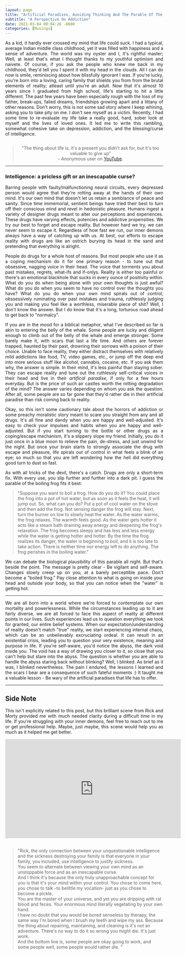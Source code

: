 ```yaml
---
layout: page
title: "Artificial Paradises, Avoiding Thinking And The Parable Of The Boiling Frog "
subtitle: "A Perspective On Addiction"
date: 2021-03-04 00:04:28 -0600
categories: [Musings]
---
```


<p align="justify"> As a kid, it hardly ever crossed my mind that life could suck. I had a typical, average Indian middle class childhood, yet it was filled with happiness and a sense of adventure. The world was my oyster and I, it's rightful master; Well, at least that's what I thought thanks to my youthful optimism and naivete. Of course, if you ask the people who knew me back in my childhood, they'd tell you I spent it with my head in the clouds. All I can do now is smile, reminiscing about how blissfully ignorant I was. If you're lucky, you're born into a loving, caring family that shields you from from the brutal elements of reality; atleast until you're an adult. Now that it's almost 10 years since I graduated from high school, life's starting to hit a little different. The past few years have been especially rough with the loss of my father, break-ups, failed dreams, friendships growing apart and a littany of other reasons. Don't worry, this is not some sad story where I keep whining, asking you to take pity on me. I don't see myself as a victim. Recently, I had some time to re-evaluate my life take a really  good, hard, sober look at myself and the lives of loved ones. It led me to write this rambling, somewhat cohesive take on depression, addiction, and the blessing/curse of intelligence. </p>


<div class="row uniform">
<div class="4u 12u$(medium)">
</div>
	<div class="4u 12u$(medium)">
        <span class="image main"><img src="{{site.url}}/assets/images/a-thing-about-life.png" alt="" /></span>
        <!-- <caption style="text-align:center">"The thing about life is, it's a present you didn't ask for, but it's too valuable to give up"</caption> -->
</div>
<div class="4u 12u$(medium)">
</div>
</div>

<center>
    <blockquote> "The thing about life is, it's a present you didn't ask for, but it's too valuable to give up" <br> - Anonymous user on <a href="https://youtu.be/XuyADFBAe2Q"> YouTube</a>.  </blockquote>
</center>


<!-- ----------------------------------------------------------------------------------------------------------------- -->
<hr class="major" />

<h3> Intelligence: a pricless gift or an inescapable curse? </h3>

<p align="justify"> Barring people with faulty/malfunctioning neural circuits, every depressed person would agree that they're rotting away at the hands of their own mind. It's our own mind that doesn't let us retain a semblance of peace and sanity. Since time immemorial, sentient beings have tried their best to turn off their conscious mind and revel in hedonistic pleasure. Humans ingest a variety of designer drugs meant to alter our perceptions and experiences. These drugs have varying effects, potencies and addictive propensities. We try our best to forget and escape reality. But however hard we try, we can never seem to escape it. Regardless  of how fast we run, our inner demons always have a way of catching up with us. At best, our efforts to escape reality with drugs are like an ostrich burying its head in the sand and pretending that everything is alright.     </p>

<p align="justify"> People do drugs for a whole host of reasons. But most people who use it as a coping mechanism do it for one primary reason - to tune out that obsessive, nagging voice in their head. The voice that torments you about past mistakes, regrets, what-ifs and if-onlys. Reality is either too painful or there's an emotional blackhole that sucks in every ounce of positivity within. What do you do when being alone with your own thoughts is just awful? What do you do when you seem to have no control over the thoughts you have? What do you do when your own mind spirals out of control, obssessively ruminating over past mistakes and trauma, ruthlessly judging you and making you feel like a worthless, miserable piece of shit? Well, I don't know the answer. But I do know that it's a long, torturous road ahead to get back to "normalcy". </p>
    
<p align="justify"> If you are in the mood for a biblical metaphor, what I've described so far is akin to entering the belly of the whale. Some people are lucky and diligent enough to climb out of the belly of the whale and emerge stronger. Some barely make it, with scars that last a life time. And others are forever trapped, haunted by their past, drowning their sorrows with a poison of their choice. Unable to face reality, they either distract themselves with relatively mild addictions like food, TV, video games, etc., or jump off the deep end into more serious stuff like alcohol, cannabis, cocaine, etc. If you ask them why, the answer is simple. In their mind, it's less painful than staying sober. They can escape reality and tune out the ruthlessly self-critical voices in their head and live in their <i>artifical paradise</i>, if only for a few hours everyday. But is the price of such air castles worth the rotting degradation of the mind? The answer varies depending on whom you ask the question. After all, some people are so far gone that they'd rather die in their artificial paradise than risk coming back to reality. </p>

<p align="justify"> Okay, so this isn't some cautionary tale about the horrors of addiction or some preachy moralistic story meant to scare you straight from any and all drugs. It's all fine and dandy when you are happy and well-adjusted. It's easy to check your impulses and habits when you are happy and well-adjusted. But if you start turning to the bottle or other drugs as a coping/escape mechanism, it's a slippery slope my friend. Initially, you do it just once in a blue moon to relieve the pain, de-stress, and just unwind for the night. But once your brain starts to strongly associate the drug with escape and pleasure, life spirals out of control in what feels a blink of an eye; so much so that you are left wondering how the hell did everything good turn to dust so fast. </p>

<p align="justify"> As with all tricks of the devil, there's a catch. Drugs are only a short-term fix. With every use, you slip further and further into a dark pit. I guess the parable of the boiling frog fits it best:  </p>  

<blockquote>
"Suppose you want to boil a frog. How do you do it? You could place the frog into a pot of hot water, but as soon as it feels the heat, it will jump out. So, what can you do? Put a pot of cool water on the stove and then add the frog. Not sensing danger the frog will stay. Next, turn the burner on low to slowly heat the water. As the water warms, the frog relaxes. The warmth feels good. As the water gets hotter it acts like a steam bath draining away energy and deepening the frog's relaxation. The frog becomes sleepy and has less and less energy while the water is getting hotter and hotter. By the time the frog realizes its danger, the water is beginning to boil, and it is too late to take action. There is neither time nor energy left to do anything. The frog perishes in the boiling water."
</blockquote>


<p align="justify"> We can debate the biological plausibility of this parable all night. But that's beside the point. The message is pretty clear - Be vigilant and self-aware. Changes slowly creep up on you, at a barely perceptible pace. Don't become a "boiled frog." Pay close attention to what is going on inside your head and outside your body, so that you can notice when the "water" is getting hot. </p>

<!-- ----------------------------------------------------------------------------------------------------------------- -->
<hr class="major" />


<p align="justify"> 
    We are all born into a world where we're forced to contemplate our own mortality and powerlessness. While the circumstances leading up to it are fairly diverse, we are all forced to face this aspect of reality at different points in our lives. Such experiences lead us to question everything we took for granted, our entire belief systems. When our expectation/understanding of reality doesn't match "true" reality, we start experiencing internal chaos, which can be an unbelievably excruciating ordeal. It can result in an existential crisis, leading you to question your very existence, meaning and purpose in life. If you're self-aware, you'd notice the abyss, the dark void inside you. The void has a way of drawing you closer to it, so close that you can't help but stare into the abyss. The question is whether you are able to handle the abyss staring back without blinking? Well, I blinked. As brief as it was, I blinked nevertheless. The pain I endured, the lessons I learned and the scars I bear are a consequence of such fateful moments :) It taught me a valuable lesson - Be wary of the artificial paradises that life has to offer.
</p>


<!-- ----------------------------------------------------------------------------------------------------------------- -->
<hr class="major" />

## Side Note

<p align="justify"> This isn't explicitly related to this post, but this brilliant scene from Rick and Morty provided me with much needed clarity during a difficult time in my life. If you're struggling with your inner demons, feel free to reach out to me or get professional help. Maybe, just maybe, this scene would help you as much as it helped me get better.  </p> 

<center>
<iframe width="560" height="315" src="https://www.youtube.com/embed/VvB8h5LNpwA" frameborder="0" allow="accelerometer; autoplay; clipboard-write; encrypted-media; gyroscope; picture-in-picture" allowfullscreen></iframe>
</center>

<br>

<blockquote>
"Rick, the only connection between your unquestionable intelligence and the sickness destroying your family is that everyone in your family, you included, use intelligence to justify sickness. <br>
    You seem to alternate between viewing your own mind as an unstoppable force and as an inescapable curse. <br>
    And I think it's because the only truly unapproachable concept for you is that it's your mind within your control. You chose to come here, you chose to talk -to belittle my vocation- just as you chose to become a pickle.<br>
You are the master of your universe, and yet you are dripping with rat blood and feces. Your enormous mind literally vegetating by your own hand. <br>
I have no doubt that you would be bored senseless by therapy, the same way I'm bored when I brush my teeth and wipe my ass. Because the thing about repairing, maintaining, and cleaning is it's not an adventure. There's no way to do it so wrong you might die. It's just work. <br> 
    And the bottom line is, some people are okay going to work, and some people well, some people would rather die. "
</blockquote>